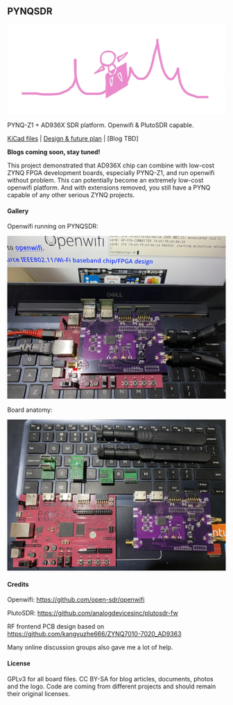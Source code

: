 ## PYNQSDR

![](pic/logo.png)

PYNQ-Z1 + AD936X SDR platform. Openwifi & PlutoSDR capable. 

[KiCad files](./kicad) | [Design & future plan](Design.md) | [Blog TBD]

**Blogs coming soon, stay tuned!**

This project demonstrated that AD936X chip can combine with low-cost ZYNQ FPGA development boards, especially PYNQ-Z1, and run openwifi without problem. This can potentially become an extremely low-cost openwifi platform. And with extensions removed, you still have a PYNQ capable of any other serious ZYNQ projects. 

#### Gallery

Openwifi running on PYNQSDR: 

![](pic/openwifi_running.png)

Board anatomy: 

![](pic/anatomy.png)

#### Credits

Openwifi: https://github.com/open-sdr/openwifi

PlutoSDR: https://github.com/analogdevicesinc/plutosdr-fw

RF frontend PCB design based on https://github.com/kangyuzhe666/ZYNQ7010-7020_AD9363

Many online discussion groups also gave me a lot of help. 

#### License

GPLv3 for all board files. CC BY-SA for blog articles, documents, photos and the logo. Code are coming from different projects and should remain their original licenses. 